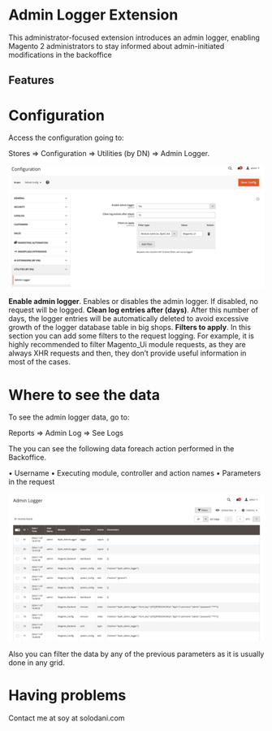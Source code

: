 # Admin Logger Extension

This administrator-focused extension introduces an admin logger, enabling Magento 2 administrators to stay informed about admin-initiated modifications in the backoffice

## Features

# Configuration

Access the configuration going to:

  Stores => Configuration => Utilities (by DN) => Admin Logger.

<img alt="Admin Logger Extension Config" title="Admin Logger Extension Config" src="https://github.com/danidnm/ByDN-Magento-Admin-Logger-Extension/blob/master/docs/admin-logger-configuration.png" />

**Enable admin logger**. Enables or disables the admin logger. If disabled, no request will be logged.
**Clean log entries after (days)**. After this number of days, the logger entries will be automatically deleted to avoid excessive growth of the logger database table in big shops.
**Filters to apply**. In this section you can add some filters to the request logging. For example, it is highly recommended to filter Magento_Ui module requests, as they are always XHR requests and then, they don’t provide useful information in most of the cases.

# Where to see the data

To see the admin logger data, go to:

  Reports => Admin Log => See Logs

The you can see the following data foreach action performed in the Backoffice.

•	Username 
•	Executing module, controller and action names
•	Parameters in the request

<img alt="See Admin Logger Logs" title="See Admin Logger Logs" src="https://github.com/danidnm/ByDN-Magento-Admin-Logger-Extension/blob/master/docs/admin-logger-entries.png" />

Also you can filter the data by any of the previous parameters as it is usually done in any grid.

# Having problems

Contact me at soy at solodani.com
